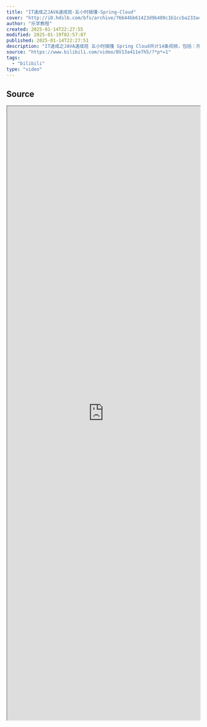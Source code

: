 ```yaml
---
title: "IT速成之JAVA速成班-五小时搞懂-Spring-Cloud"
cover: "http://i0.hdslb.com/bfs/archive/76644bb61423d9b489c1b1ccba233ae5e0a67618.jpg@189w_107h.webp"
author: "乐学教程"
created: 2025-01-14T22:27:55
modified: 2025-01-19T02:57:07
published: 2025-01-14T22:27:51
description: "IT速成之JAVA速成班 五小时搞懂 Spring Cloud共计14条视频，包括：开篇词：服务治理为何选择Spring Cloud (2)、第01讲：夯实基础-Spring Boot、第02讲：服务治理-Eureka (2)等，UP主更多精彩视频，请关注UP账号。"
source: "https://www.bilibili.com/video/BV13a411e7h5/?*p*=1"
tags:
  - "bilibili"
type: "video"
---
```


## Source

<iframe src='https://player.bilibili.com/player.html?isOutside=true&bvid=BV13a411e7h5&p=1&autoplay=false' style='height:40vh;width:100%' class='iframe-radius' allow='fullscreen'/><center>via: <a href='https://www.bilibili.com/video/BV13a411e7h5?*p*=1' target='_blank' class='external-link'>https://www.bilibili.com/video/BV13a411e7h5?*p*=1</a></center>

## Notes

alias:: IT 速成之 JAVA 速成班 五小时搞懂 Spring Cloud

tags:: #spring-cloud

created: 2023-02-22

## [开篇词：服务治理为何选择Spring Cloud (2)](https://www.bilibili.com/video/BV13a411e7h5?*p*=1)
## [第01讲：夯实基础-Spring Boot_哔哩哔哩_bilibili](https://www.bilibili.com/video/BV13a411e7h5/?p=2)
- Spring Boot Highlight
- 自动装配
- Starter 包简化 Maven 配置
- 内嵌容器
- 应用监控
- 创建方式
- 先创建一个 Maven 项目，然后手动往这个 Maven 项目中添加 Spring Boot 需要的依赖；
- 通过官方脚手架页面创建 Spring Boot 项目
- 读取配置文件的 3 种方式
- `Environment env;`
- `env.getProperty("spring.profiles.active")`
- `@Value("${server.port}")`
- `@ConfigurationProperties(prefix="spring")`（集中管理，集中注入一个类）
- 自定义 Starter 的
- 创建 Starter 项目
- 定义 Starter 需要的配置（Properties）
- 编写自动配置类
- **编写 spring.factories 文件加载自动配置类**
- 指定自动配置时需要扫描的类；
- 或者用 `@interface` 和 `@Import` 达到相同效果；
- 或者用 `ConditionalOnProperty(prefix="spring.user", value="enable", havingValue="true")` 来定义什么时候进行自动装配；
- 编写配置提示文件 spring-configuration-metadata.json（不是必须的）
- 使用项目中引入依赖，增加配置即可使用
- Spring Boot 监控
- 自己编写接口
- `Spring-boot-starter-actuator` 主动监控
- `localhost:8082/actuator/health`

```java
@Component
public class CustomHealthIndicator extends AbstractHealthIndicator {
  @Override
  protected void doHealthCheck(Health.Builder builder) throws Exception {
    builder.up().withDetail("fcustomInfo", "自定义信息");
}
```

- 服务的 4 种状态
- `UP`
- `DOWN`
- `UNKNOWN`
- `OUT_OF_SERVICE`

- ---

- So spring boot considers DOWN more "severe" than OUT_OF_SERVICE. By default both map to HTTP 503 Service Unavailable for the /health endpoint. So really out of the box if you use either you will see the same behavior. None of the spring provided health indicators use OUT_OF_SERVICE. They just use DOWN.
  via: [OUT_OF_SERVICE VS DOWN health status (Spring Boot) - Stack Overflow](https://stackoverflow.com/questions/29924786/out-of-service-vs-down-health-status-spring-boot)
- 自定义端点

```java
  @Component
  @Endpoint(id ="springcloud")
  public class SpringCloudEndPoint{
    @ReadOperation
    public Map<String, Object> showData() {
      Map<String, Object> data = new HashMap<String,Object>();
      data.put("title", "springcloud");
      return data;
  }
```

- Spring Boot Admin
- 一个开源的 Web 项目，用于管理和监控 Spring Boot 应用程序的运行状态
- 作用
- 显示应用程序的监控状态
- 应用程序上下线监控
- 查看 JVM，线程信息
- 可视化的查看日志以及下载日志文件
- 动态切换日志级别
- HTTP 请求信息跟踪
- POM 依赖以及 `application.properties` 配置文件；
- 功能点
- 替换内置 Tomcat 容器
- 启动监听
- Filter 注册

## [第02讲：服务治理-Eureka (2)](https://www.bilibili.com/video/BV13a411e7h5?*p*=3)
- 注册中心
description:: 服务在启动的时候将自身的信息注册到注册中心，方便进行统一管理；
- 服务注册
description:: 客户端向注册中心提交信息；
- 服务发现
description:: 从注册中心获取对应服务的信息；服务发现是客户端向注册中心获取信息
- 其他动作
- 注册中心（集中存储管理服务信息）
- 服务提供者（API 需要给其他方调用）
- 服务消费者（需要调用其他方的 API）
- **注册**（告诉注册中心自身的信息）
- **拉取**（拉取对应服务的信息，发起调用）
- **心跳**（健康汇报，一定时间内无心跳注册中心会**剔除**服务信息）
- 解决了什么问题？
- 硬编码问题
- 接口地址： http://192.168.10.11:8081/blog/user/1
- 解决
- Nginx + Domain 可以解决故障问题
  - 需要手动维护可用节点列表
- IP 地址变了怎么办？节点增加减少了怎么办？
- 域名方式： http://cxytiandi.com/blog/user/1
- 服务数量成百上千，维护上千个域名？
- 注册中心获取服务信息，发起调用
- Eureka
- Netflix Eureka
decs:: 基于 REST 服务，提供服务发现功能
- Spring Cloud Eureka
description:: 是 Spring Cloud Netflix 微服务套件 的一部分，基于 Netflix Eureka 做 了二次封装，主要负责完成微服务架构中的服务治理功能；是一个基于 REST 的服务，并且提供了基于 Java 的客户端组件，能够非常方便的将服务注册到 Spring Cloud Eureka 中进行统一管理；
- ![chrome_308.png](../assets/chrome_308_1677053666121_0.png)
- Eureka 自我保护机制
description:: 自我保护机制是为了避免因网络分区故障导致服务不可用的问题
- ![chrome_309.png](../assets/chrome_309_1677054740861_0.png)
![chrome_310.png](../assets/chrome_310_1677054813358_0.png)
- 服务注册与服务发现相关动作
服务注册与服务发现解决的问题
服务治理 -Eureka

## [第03讲：客户端负载均衡-Ribbon (2)](https://www.bilibili.com/video/BV13a411e7h5?*p*=4)
- 负载均衡
- 随着用户量的增加，应用访问量也会随之增加，单台服务器已经不能满足高并发的业务需求
- **多台服务器组成集群**来应对高并发带来的业务的压力；
- **负均衡器**来对流量进行合理分配
- 目前主流的负载方案
- 一种是集中式负载均衡，在消费者和服务提供方中间使用独立的代理方式进行负载，有硬件的，比如 F5，也有软件的，如 Nginx
- 另一种则是客户端自己做负载均衡，根据自己的请求情况做负载，Ribbon 就是属于客户端自己做负载的框架
- 集中式负载均衡
- ![chrome_355.png](../assets/chrome_355_1679371658522_0.png)
- 客户端负载均衡
- ![chrome_356.png](../assets/chrome_356_1679371788888_0.png)
- Ribbon
- Ribbon
description:: by Netflix；有助于控制 HTTP 和 TCP 的客户端的行为
为 Ribbon 配置服务提供者地址后，Ribbon 就可基于某种负载均衡算法，自动地帮助服务消费者去请求
Ribbon 默认为我们提供了很多负载均衡算法，例如轮询、随机等
- 负载均衡策略
- 饥饿加载模式

## [第04讲：服务容错保护-Hytrix (2)](https://www.bilibili.com/video/BV13a411e7h5?*p*=5)
## [第05讲：声明式服务调用-Feign (2)](https://www.bilibili.com/video/BV13a411e7h5?*p*=6)
## [第06讲：API网关服务-Zuul (2)](https://www.bilibili.com/video/BV13a411e7h5?*p*=7)
## [第07讲：分布式配置中心-Apollo (2)](https://www.bilibili.com/video/BV13a411e7h5?*p*=8)
## [第08讲：分布式链路跟踪 (2)](https://www.bilibili.com/video/BV13a411e7h5?*p*=9)
## [第09讲：微服务安全认证 (2)](https://www.bilibili.com/video/BV13a411e7h5?*p*=10)
## [第10讲：灰度发布实战 (2)](https://www.bilibili.com/video/BV13a411e7h5?*p*=11)
## [第11讲：Spring Cloud常见问题及解决方案 (2)](https://www.bilibili.com/video/BV13a411e7h5?*p*=12)
## [第12讲：Spring Cloud综合案例 (2)](https://www.bilibili.com/video/BV13a411e7h5?*p*=13)
## [彩蛋：第二代微服务架构Spring Cloud Alibaba (2)](https://www.bilibili.com/video/BV13a411e7h5?*p*=14)
-
